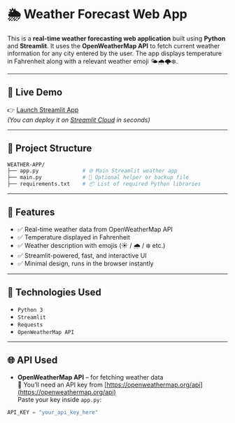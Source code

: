 # 🌦️ Weather Forecast Web App

This is a **real-time weather forecasting web application** built using **Python** and **Streamlit**. It uses the **OpenWeatherMap API** to fetch current weather information for any city entered by the user. The app displays temperature in Fahrenheit along with a relevant weather emoji 🌤️🌧️🌩️❄️.

---

## 🚀 Live Demo

👉 [Launch Streamlit App](https://your-app-link.streamlit.app/)  
*(You can deploy it on [Streamlit Cloud](https://share.streamlit.io) in seconds)*

---

## 📁 Project Structure

```bash
WEATHER-APP/
├── app.py              # 🌐 Main Streamlit weather app
├── main.py             # 🧠 Optional helper or backup file
├── requirements.txt    # 📦 List of required Python libraries

```
---

## 📌 Features

- ✅ Real-time weather data from OpenWeatherMap API  
- ✅ Temperature displayed in Fahrenheit  
- ✅ Weather description with emojis (☀️ / 🌧️ / ❄️ etc.)  
- ✅ Streamlit-powered, fast, and interactive UI  
- ✅ Minimal design, runs in the browser instantly  

---

## 🧠 Technologies Used

- `Python 3`  
- `Streamlit`  
- `Requests`  
- `OpenWeatherMap API`

---

## 🌐 API Used

- **OpenWeatherMap API** – for fetching weather data  
🔑 You’ll need an API key from [https://openweathermap.org/api](https://openweathermap.org/api)  
Paste your key inside `app.py`:

```python
API_KEY = "your_api_key_here"

